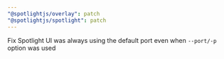 ```yaml
---
"@spotlightjs/overlay": patch
"@spotlightjs/spotlight": patch
---
```


Fix Spotlight UI was always using the default port even when `--port/-p` option was used
